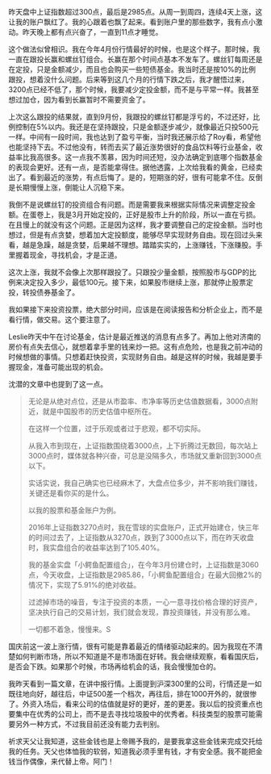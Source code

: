 昨天盘中上证指数超过300点，最后是2985点。从周一到周四，连续4天上涨，这让我的账户飘红了。我的心跟着也飘了起来。看到账户里的那些数字，我有点小激动。昨天晚上都有点兴奋了，一直到11点才睡觉。

这个做法似曾相识。我在今年4月份行情最好的时候，也是这个样子。那时候，我一直在跟投长赢和螺丝钉组合。长赢在那个时间点基本不发车了。螺丝钉每周还是在定投，只是金额减少，而且也会购买一些短债基金。我当时还是按10%的比例跟投，想着没什么问题。后来等到这几个月的行情下跌之后，我才醒悟过来，3200点已经不低了，那个时候，我要减少定投金额，而不是与平常一样。我甚至想过加仓，因为看到长赢暂时不需要资金了。

上次这么跟投的结果就，直到9月份，我跟投的螺丝钉都是浮亏的，不过还好，比例控制在5%以内。我还是在坚持跟投，只是金额逐步减少，就像最近只投500元一样。中间有一段时间，我也达到了盈亏平衡，当时我还展示给了Roy看，希望他也能坚持下去。不过他没有，转而去买了最近涨势很好的食品饮料等行业基金，收益率比我高很多。这一点我不羡慕，因为时间还短，没办法确定到底哪个指数基金的表现会更好。还有一点，是否能拿得住。据他透露，上次给我看的黄金，已经卖出了。看到最近的涨势，有点后悔了。是的，短期涨的好，很有可能拿不住。反倒是长期慢慢上涨，倒能让人沉稳下来。

我倒不是说螺丝钉的投资组合有问题。而是需要我来根据实际情况来调整定投金额。在蛋卷上，我是3月开始定投的，正好是股市上升的阶段，所以一直在亏损。在且慢上的就没有这个问题。正是因为这样，我才要调整自己的定投金额。当时也想过，但是有点贪婪，想着加大定投额度，能够尽早实现财务自由。现在回过头来看，越是急躁，越是贪婪，后果越不理想。踏踏实实的，上涨赚钱，下涨赚股。手里握着现金，寻找机会，才是正道。

这次上涨，我就不会像上次那样跟投了。只跟投少量金额，按照股市与GDP的比例来决定投入多少，最低100元。接下来，如果股市继续上涨，那就停止股票定投，转投债券基金了。

我如果接下来投资投票，绝大部分时间，应该是在阅读报告和分析企业上，而不是看行情，做交易。这个要注意了。

Leslie昨天中午在讨论基金，估计是最近推送的消息有点多了。再加上他对济南的房价有点失去信心，就想着拿手里的钱来炒一把。这有点危险，也是我之前冲动的时候想做的事情。只想着赶快投资，实现财务自由。越是这样的时候，我越是要手握现金，准备可能出现的机会。

沈潜的文章中也提到了这一点。

>无论是从绝对点位，还是从市盈率、市净率等历史估值数据看，3000点附近，就是中国股市的历史估值中枢所在。
>
>在这样一个位置，过于乐观或者过于悲观，都不切实际。
>
>从我入市到现在，上证指数围绕着3000点，上下折腾过无数回，每次站上3000点时，媒体就各种兴奋，可总是没隔多久，市场就又重新回到3000点以下。
>
>实话实说，我自己确实也已经麻木了，大盘点位多少，并不影响我们赚钱，关键还是看你买的是什么。
>
>以我的股票和基金账户为例。
>
>2016年上证指数3270点时，我在雪球的实盘账户，正式开始建仓，快三年的时间过去了，上证指数从3270点，跌到了3000点以下，而在昨天收盘时，我实盘组合的收益率达到了105.40%。
>
>我的基金实盘「小鳄鱼配置组合」，在今年3月份建仓时，上证指数是3060点，今天收盘，上证指数是2985.86，「小鳄鱼配置组合」在最大回撤2%的情况下，实现了5.91%的绝对收益。
>
>过滤掉市场的噪音，专注于投资的本质，一心一意寻找价格合理的好资产，坚决执行自己的交易计划，我们就会发现，靠投资赚钱，并没有那么难。
>
>一切都不着急，慢慢来。S

国庆前这一波上涨行情，很有可能是靠着最近的情绪驱动起来的。因为我现在不清楚如何判断市场，所以不知道是不是市场面在好转。我会继续观察，看看国庆后，是否会下跌。如果那个时候，市场再给机会的话，我会慢慢加仓的。

我昨天看到一篇文章，在讲中报行情。上面提到沪深300里的公司，行情还是一如既往地向好，越往后，中证500差一个档次，再往后，排在1000开外的，就很惨了。外资入场后，看来公司的估值就是好的更好，差的更差。我以后的投资重点也要集中在优秀的公司上，而不是去寻找垃圾股中的优秀者。科技类型的股票可能需要另外一种方式，不过我目前还没有能力去判别。	

祈求天父让我知道，这些金钱也是上帝赐予我的，是要我拿这些金钱来完成交托给我的任务。天父也体恤我的软弱，知道我必须手里有钱，才有安全感。我不能把金钱当作偶像，来代替上帝。阿门！